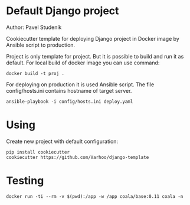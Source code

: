 # Default Django project

Author: Pavel Studeník

Cookiecutter template for deploying Django project in Docker image by Ansible script to production.

Project is only template for project. But it is possible to build and run it as default.
For local build of docker image you can use command:

```
docker build -t proj .
```

For deploying on production it is used Ansible script. The file config/hosts.ini contains hostname of target server.

```
ansible-playbook -i config/hosts.ini deploy.yaml
```

# Using

Create new project with default configuration:

```
pip install cookiecutter
cookiecutter https://github.com/Varhoo/django-template
```

# Testing


```
docker run -ti --rm -v $(pwd):/app -w /app coala/base:0.11 coala -n
```
